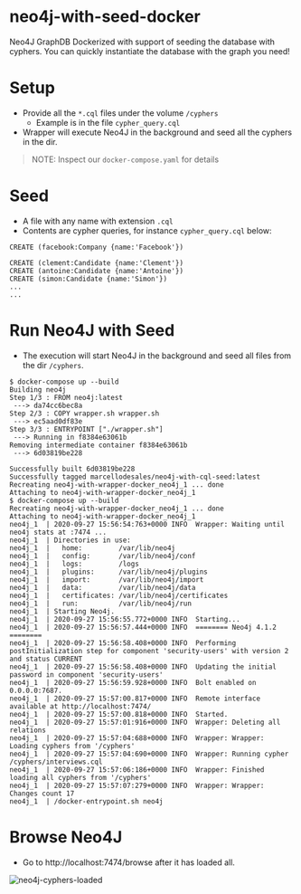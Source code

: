 # neo4j-with-seed-docker

Neo4J GraphDB Dockerized with support of seeding the database with cyphers. You can quickly instantiate the database with the graph
you need!

# Setup

* Provide all the `*.cql` files under the volume `/cyphers`
  * Example is in the file `cypher_query.cql`
* Wrapper will execute Neo4J in the background and seed all the cyphers in the dir.

> NOTE: Inspect our `docker-compose.yaml` for details

# Seed

* A file with any name with extension `.cql`
* Contents are cypher queries, for instance `cypher_query.cql` below:

```cql
CREATE (facebook:Company {name:'Facebook'})

CREATE (clement:Candidate {name:'Clement'})
CREATE (antoine:Candidate {name:'Antoine'})
CREATE (simon:Candidate {name:'Simon'})
...
...
```

# Run Neo4J with Seed

* The execution will start Neo4J in the background and seed all files from the dir `/cyphers`.

```
$ docker-compose up --build
Building neo4j
Step 1/3 : FROM neo4j:latest
 ---> da74cc6bec8a
Step 2/3 : COPY wrapper.sh wrapper.sh
 ---> ec5aad0df83e
Step 3/3 : ENTRYPOINT ["./wrapper.sh"]
 ---> Running in f8384e63061b
Removing intermediate container f8384e63061b
 ---> 6d03819be228

Successfully built 6d03819be228
Successfully tagged marcellodesales/neo4j-with-cql-seed:latest
Recreating neo4j-with-wrapper-docker_neo4j_1 ... done
Attaching to neo4j-with-wrapper-docker_neo4j_1
$ docker-compose up --build
Recreating neo4j-with-wrapper-docker_neo4j_1 ... done
Attaching to neo4j-with-wrapper-docker_neo4j_1
neo4j_1  | 2020-09-27 15:56:54:763+0000 INFO  Wrapper: Waiting until neo4j stats at :7474 ...
neo4j_1  | Directories in use:
neo4j_1  |   home:         /var/lib/neo4j
neo4j_1  |   config:       /var/lib/neo4j/conf
neo4j_1  |   logs:         /logs
neo4j_1  |   plugins:      /var/lib/neo4j/plugins
neo4j_1  |   import:       /var/lib/neo4j/import
neo4j_1  |   data:         /var/lib/neo4j/data
neo4j_1  |   certificates: /var/lib/neo4j/certificates
neo4j_1  |   run:          /var/lib/neo4j/run
neo4j_1  | Starting Neo4j.
neo4j_1  | 2020-09-27 15:56:55.772+0000 INFO  Starting...
neo4j_1  | 2020-09-27 15:56:57.444+0000 INFO  ======== Neo4j 4.1.2 ========
neo4j_1  | 2020-09-27 15:56:58.408+0000 INFO  Performing postInitialization step for component 'security-users' with version 2 and status CURRENT
neo4j_1  | 2020-09-27 15:56:58.408+0000 INFO  Updating the initial password in component 'security-users'
neo4j_1  | 2020-09-27 15:56:59.928+0000 INFO  Bolt enabled on 0.0.0.0:7687.
neo4j_1  | 2020-09-27 15:57:00.817+0000 INFO  Remote interface available at http://localhost:7474/
neo4j_1  | 2020-09-27 15:57:00.818+0000 INFO  Started.
neo4j_1  | 2020-09-27 15:57:01:916+0000 INFO  Wrapper: Deleting all relations
neo4j_1  | 2020-09-27 15:57:04:688+0000 INFO  Wrapper: Wrapper: Loading cyphers from '/cyphers'
neo4j_1  | 2020-09-27 15:57:04:690+0000 INFO  Wrapper: Running cypher /cyphers/interviews.cql
neo4j_1  | 2020-09-27 15:57:06:186+0000 INFO  Wrapper: Finished loading all cyphers from '/cyphers'
neo4j_1  | 2020-09-27 15:57:07:279+0000 INFO  Wrapper: Wrapper: Changes count 17
neo4j_1  | /docker-entrypoint.sh neo4j
```

# Browse Neo4J

* Go to http://localhost:7474/browse after it has loaded all.

![neo4j-cyphers-loaded](https://user-images.githubusercontent.com/131457/94336227-d6703f80-ffb7-11ea-891b-fc42c7750c28.png)
